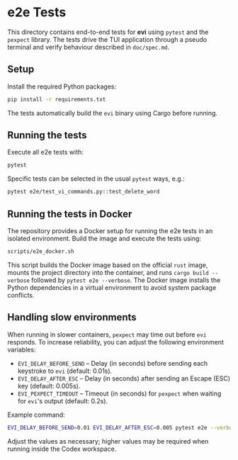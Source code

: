 # e2e Tests

This directory contains end-to-end tests for **evi** using `pytest` and the
`pexpect` library. The tests drive the TUI application through a pseudo
terminal and verify behaviour described in `doc/spec.md`.

## Setup

Install the required Python packages:

```bash
pip install -r requirements.txt
```

The tests automatically build the `evi` binary using Cargo before running.

## Running the tests

Execute all e2e tests with:

```bash
pytest
```

Specific tests can be selected in the usual `pytest` ways, e.g.:

```bash
pytest e2e/test_vi_commands.py::test_delete_word
```

## Running the tests in Docker

The repository provides a Docker setup for running the e2e tests in an isolated environment. Build the image and execute the tests using:

```bash
scripts/e2e_docker.sh
```

This script builds the Docker image based on the official `rust` image, mounts the project directory into the container, and runs `cargo build --verbose` followed by `pytest e2e --verbose`. The Docker image installs the Python dependencies in a virtual environment to avoid system package conflicts.

## Handling slow environments

When running in slower containers, `pexpect` may time out before `evi` responds.
To increase reliability, you can adjust the following environment variables:

- `EVI_DELAY_BEFORE_SEND` – Delay (in seconds) before sending each keystroke to `evi` (default: 0.01s).
- `EVI_DELAY_AFTER_ESC` – Delay (in seconds) after sending an Escape (ESC) key (default: 0.005s).
- `EVI_PEXPECT_TIMEOUT` – Timeout (in seconds) for `pexpect` when waiting for `evi`'s output (default: 0.2s).

Example command:

```bash
EVI_DELAY_BEFORE_SEND=0.01 EVI_DELAY_AFTER_ESC=0.005 pytest e2e --verbose
```

Adjust the values as necessary; higher values may be required when running inside the Codex workspace.
